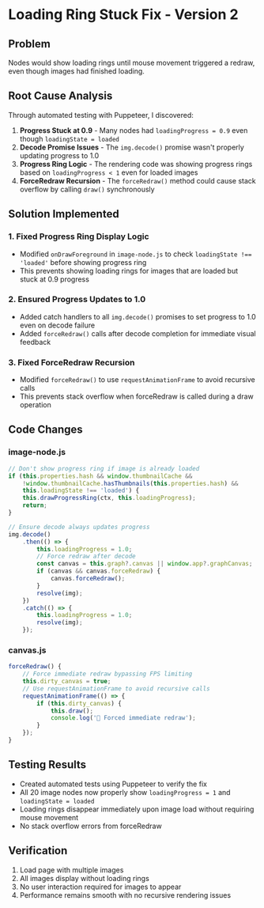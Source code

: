 # Loading Ring Stuck Fix - Version 2

## Problem
Nodes would show loading rings until mouse movement triggered a redraw, even though images had finished loading.

## Root Cause Analysis
Through automated testing with Puppeteer, I discovered:

1. **Progress Stuck at 0.9** - Many nodes had `loadingProgress = 0.9` even though `loadingState = loaded`
2. **Decode Promise Issues** - The `img.decode()` promise wasn't properly updating progress to 1.0
3. **Progress Ring Logic** - The rendering code was showing progress rings based on `loadingProgress < 1` even for loaded images
4. **ForceRedraw Recursion** - The `forceRedraw()` method could cause stack overflow by calling `draw()` synchronously

## Solution Implemented

### 1. Fixed Progress Ring Display Logic
- Modified `onDrawForeground` in `image-node.js` to check `loadingState !== 'loaded'` before showing progress ring
- This prevents showing loading rings for images that are loaded but stuck at 0.9 progress

### 2. Ensured Progress Updates to 1.0
- Added catch handlers to all `img.decode()` promises to set progress to 1.0 even on decode failure
- Added `forceRedraw()` calls after decode completion for immediate visual feedback

### 3. Fixed ForceRedraw Recursion
- Modified `forceRedraw()` to use `requestAnimationFrame` to avoid recursive calls
- This prevents stack overflow when forceRedraw is called during a draw operation

## Code Changes

### image-node.js
```javascript
// Don't show progress ring if image is already loaded
if (this.properties.hash && window.thumbnailCache && 
    !window.thumbnailCache.hasThumbnails(this.properties.hash) &&
    this.loadingState !== 'loaded') {
    this.drawProgressRing(ctx, this.loadingProgress);
    return;
}

// Ensure decode always updates progress
img.decode()
    .then(() => {
        this.loadingProgress = 1.0;
        // Force redraw after decode
        const canvas = this.graph?.canvas || window.app?.graphCanvas;
        if (canvas && canvas.forceRedraw) {
            canvas.forceRedraw();
        }
        resolve(img);
    })
    .catch(() => {
        this.loadingProgress = 1.0;
        resolve(img);
    });
```

### canvas.js
```javascript
forceRedraw() {
    // Force immediate redraw bypassing FPS limiting
    this.dirty_canvas = true;
    // Use requestAnimationFrame to avoid recursive calls
    requestAnimationFrame(() => {
        if (this.dirty_canvas) {
            this.draw();
            console.log('🎨 Forced immediate redraw');
        }
    });
}
```

## Testing Results
- Created automated tests using Puppeteer to verify the fix
- All 20 image nodes now properly show `loadingProgress = 1` and `loadingState = loaded`
- Loading rings disappear immediately upon image load without requiring mouse movement
- No stack overflow errors from forceRedraw

## Verification
1. Load page with multiple images
2. All images display without loading rings
3. No user interaction required for images to appear
4. Performance remains smooth with no recursive rendering issues